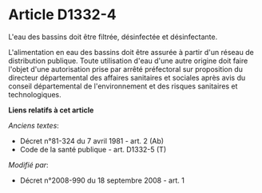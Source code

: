 # Article D1332-4

L'eau des bassins doit être filtrée, désinfectée et désinfectante.

L'alimentation en eau des bassins doit être assurée à partir d'un réseau de distribution publique. Toute utilisation d'eau
d'une autre origine doit faire l'objet d'une autorisation prise par arrêté préfectoral sur proposition du directeur
départemental des affaires sanitaires et sociales après avis du conseil départemental de l'environnement et des risques
sanitaires et technologiques.

**Liens relatifs à cet article**

_Anciens textes_:

  - Décret n°81-324 du 7 avril 1981 - art. 2 (Ab)
  - Code de la santé publique - art. D1332-5 (T)

_Modifié par_:

  - Décret n°2008-990 du 18 septembre 2008 - art. 1
